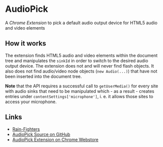 # AudioPick
A *Chrome Extension* to pick a default audio output device for HTML5 audio and video elements

## How it works
The extension finds HTML5 audio and video elements within the document tree and manipulates the `sinkId` in order
to switch to the desired audio output device. The extension does not and will never find flash objects.
It also does not find audio/video node objects (`new Audio(...)`) that have not been inserted into the document tree.

**Note** that the API requires a successful call to `getUserMedia()` for every site with audio sinks that
need to be manipulated which - as a result - creates entries under `contentSettings['microphone']`, i. e.
it allows those sites to access your microphone.
 
## Links
- [Rain-Fighters](https://rain-fighters.github.io/)
- [AudioPick Source on GitHub](https://github.com/rain-fighters/AudioPick)
- [AudioPick Extension on Chrome Webstore](https://chrome.google.com/webstore/detail/audiopick/gfhcppdamigjkficnjnhmnljljhagaha)

